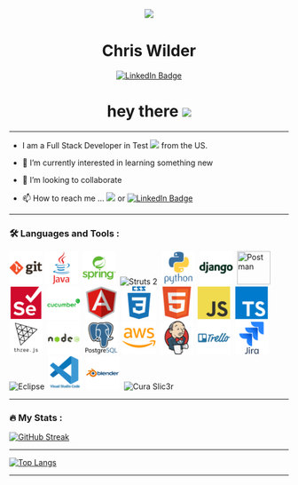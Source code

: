 <div id="header" align="center">
  <img src="https://media.giphy.com/media/YYW0hHizzIOrlhimPG/giphy.gif" width="301"/>
  <h1 align="center">Chris Wilder</h1>
  
<!--   https://media.giphy.com/media/1XCcD9VLQZ2Io/giphy.gif -->
  
  <div id="badges">
  <a href="https://www.linkedin.com/in/chriswwilder/">
    <img src="https://img.shields.io/badge/Chris Wilder-blue?style=for-the-badge&logo=linkedin&logoColor=white" alt="LinkedIn Badge"/>
  </a>
</div>
  <h1>
  hey there
  <img src="https://media.giphy.com/media/hvRJCLFzcasrR4ia7z/giphy.gif" width="30px"/>
</h1>
</div>

<!-- <div id="header" align="center">
  <img src="https://media.giphy.com/media/1C8bHHJturSx2/giphy.gif" width="300"/>
  <h1 align="center">In the Zone</h1> -->
  
  ---

- I am a Full Stack Developer in Test <img src="https://media.giphy.com/media/WUlplcMpOCEmTGBtBW/giphy.gif" width="30"> from the US.

- 🌱 I’m currently interested in learning something new
- 💞️ I’m looking to collaborate 
- 📫 How to reach me ... <a href="mailto:wilderchris33@gmail.com?"><img src="https://img.shields.io/badge/gmail-%23DD0031.svg?&style=for-the-badge&logo=gmail&logoColor=white"/></a>  or   <a href="https://www.linkedin.com/in/chriswwilder/">
    <img src="https://img.shields.io/badge/LinkedIn-blue?style=for-the-badge&logo=linkedin&logoColor=white" alt="LinkedIn Badge"/>
  </a>

---

### :hammer_and_wrench: Languages and Tools :

<div><img src="https://github.com/devicons/devicon/blob/master/icons/git/git-original-wordmark.svg" title="Git" **alt="Git" width="60" height="60"/>
<img src="https://github.com/devicons/devicon/blob/master/icons/java/java-original-wordmark.svg" title="Java" alt="Java" width="60" height="60"/>&nbsp;
<img src="https://github.com/devicons/devicon/blob/master/icons/spring/spring-original-wordmark.svg" title="Spring" alt="Spring" width="60" height="60"/>&nbsp;
<img src="https://struts.apache.org/img/struts-logo.svg" title="Apache Struts 2" alt="Struts 2" width="60" height="60"/>&nbsp;
<img src="https://github.com/devicons/devicon/blob/master/icons/python/python-original-wordmark.svg" title="Python" alt="Python" width="60" height="60"/>&nbsp;
<img src="https://github.com/devicons/devicon/blob/master/icons/django/django-plain-wordmark.svg" title="Django"alt="Django" width="60" height="60"/>&nbsp; 
<img src="https://cdn.svgporn.com/logos/postman.svg" title="Postman" **alt="Postman" width="60" height="60"/>
<img src="https://github.com/devicons/devicon/blob/master/icons/selenium/selenium-original.svg" title="Selenium"  alt="Selenium"width="60" height="60"/>&nbsp;
<img src="https://github.com/devicons/devicon/blob/master/icons/cucumber/cucumber-plain-wordmark.svg" title="Cucumber" alt="Cucumber" width="60" height="60"/>&nbsp;
<img src="https://github.com/devicons/devicon/blob/master/icons/angularjs/angularjs-original.svg" title="Angular 13" alt="Angular 13" width="60" height="60"/>&nbsp;
<img src="https://github.com/devicons/devicon/blob/master/icons/css3/css3-plain-wordmark.svg"  title="CSS3" alt="CSS" width="60" height="60"/>&nbsp;
<img src="https://github.com/devicons/devicon/blob/master/icons/html5/html5-original.svg" title="HTML5" alt="HTML" width="60" height="60"/>&nbsp;
<img src="https://github.com/devicons/devicon/blob/master/icons/javascript/javascript-original.svg" title="JavaScript" alt="JavaScript" width="60" height="60"/>&nbsp;
<img src="https://github.com/devicons/devicon/blob/master/icons/typescript/typescript-original.svg" title="TypeScript" alt="TypeScript" width="60" height="60"/>&nbsp;
<img src="https://github.com/devicons/devicon/blob/master/icons/threejs/threejs-original-wordmark.svg" title="ThreeJS" alt="ThreeJS" width="60" height="60"/>&nbsp;
<img src="https://github.com/devicons/devicon/blob/master/icons/nodejs/nodejs-original-wordmark.svg" title="NodeJS" alt="NodeJS" width="60" height="60"/>&nbsp;
<img src="https://github.com/devicons/devicon/blob/master/icons/postgresql/postgresql-original-wordmark.svg" title="Postgresql"  alt="Postgresql" width="60" height="60"/>&nbsp;  
<img src="https://github.com/devicons/devicon/blob/master/icons/amazonwebservices/amazonwebservices-plain-wordmark.svg"title="AWS"alt="AWS"width="60" height="60"/>&nbsp;
<img src="https://github.com/devicons/devicon/blob/master/icons/jenkins/jenkins-original.svg" title="Jenkins"  alt="Jenkins" width="60" height="60"/>&nbsp; 
<img src="https://github.com/devicons/devicon/blob/master/icons/trello/trello-plain-wordmark.svg" title="Trello"  alt="Trello" width="60" height="60"/>&nbsp;
<img src="https://github.com/devicons/devicon/blob/master/icons/jira/jira-original-wordmark.svg" title="Jira"  alt="Jira" width="60" height="60"/>&nbsp;
<img src="https://upload.wikimedia.org/wikipedia/commons/thumb/c/cf/Eclipse-SVG.svg/72px-Eclipse-SVG.svg.png?20130206043050" title="Eclipse" alt="Eclipse" width="60" height="60"/>&nbsp; 
<img src="https://github.com/devicons/devicon/blob/master/icons/vscode/vscode-original-wordmark.svg" title="VSCode" alt="VSCode" width="60" height="60"/>&nbsp; 
<img src="https://github.com/devicons/devicon/blob/master/icons/blender/blender-original-wordmark.svg" title="Blender" alt="Blender" width="60" height="60"/>&nbsp;
<img src="https://directvoltage.com/wp-content/uploads/2018/06/cura_slicer3-1-300x173.png" title="Cura Slic3r" alt="Cura Slic3r" width="110" height="60"/>&nbsp;
 
</div>

<!---
wilderchris/wilderchris is a ✨ special ✨ repository because its `README.md` (this file) appears on your GitHub profile.
You can click the Preview link to take a look at your changes.
--->


---

### :fire: My Stats :


[![GitHub Streak](http://github-readme-streak-stats.herokuapp.com?user=wilderchris&theme=dark&background=000000)](https://github.com/wilderchris)


---

<!-- [![Top Langs](https://github-readme-stats.vercel.app/api/top-langs/?username=wilderchris&langs_count=10)](https://github.com/anuraghazra/github-readme-stats) -->

  [![Top Langs](https://github-readme-stats.vercel.app/api/top-langs/?username=wilderchris&layout=compact&theme=vision-friendly-dark&hide=python,powershell,batchfile)](https://github.com/wilderchris)

---
